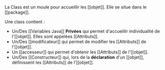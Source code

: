 La Class est un moule pour accueillir les [[objet]]. Elle se situe dans le [[package]].

Une class contient :
 - Un/Des [[Variables Java]] **Privées** qui permet d'accueillir individualité de l'[[objet]]. Elles sont appelées [[Attributs]].
 - Un/Des [[modificateur]] qui permet de modifier les [[Attributs]] de l'[[objet]].
 - Un [[accesseur]] qui permet d'obtenir les [[Attributs]] de l'[[objet]].
 - Un/Des [[Constructeur]] qui, lors de la **déclaration** d'un [[objet]], définissent les [[Attributs]] de l'[[objet]]. 

